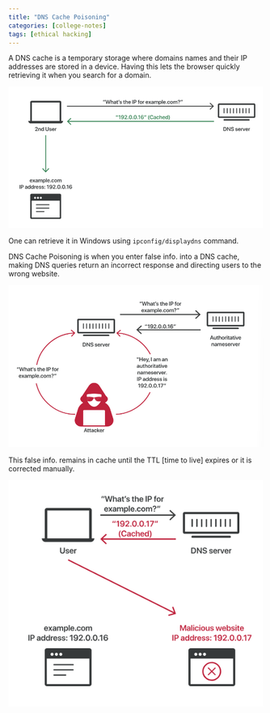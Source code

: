 ```yaml
---
title: "DNS Cache Poisoning"
categories: [college-notes]
tags: [ethical hacking]
---
```


A DNS cache is a temporary storage where domains names and their IP addresses are stored in a device. Having this lets the browser quickly retrieving it when you search for a domain.

<img src="../../assets/images/dns-cache.png" class="img-fluid" alt="Responsive image">

One can retrieve it in Windows using ``ipconfig/displaydns`` command.

DNS Cache Poisoning is when you enter false info. into a DNS cache, making DNS queries return an incorrect response and directing users to the wrong website.

<img src="../../assets/images/dns-poisoning.png" class="img-fluid" alt="Responsive image">

This false info. remains in cache until the TTL [time to live] expires or it is corrected manually.

<img src="../../assets/images/wrong-direct.png" class="img-fluid" alt="Responsive image">
